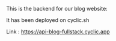 This is the backend for our blog website:

It has been deployed on cyclic.sh

Link : https://api-blog-fullstack.cyclic.app